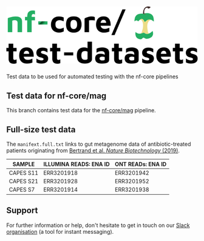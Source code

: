 # ![nfcore/test-datasets](docs/images/test-datasets_logo.png)
Test data to be used for automated testing with the nf-core pipelines

## Test data for nf-core/mag

This branch contains test data for the [nf-core/mag](https://github.com/nf-core/mag) pipeline.

## Full-size test data

The `manifext.full.txt` links to gut metagenome data of antibiotic-treated patients originating from [Bertrand et al. *Nature Biotechnology* (2019)](https://doi.org/10.1038/s41587-019-0191-2).

| SAMPLE    | ILLUMINA READS: ENA ID | ONT READs: ENA ID |
|-----------|------------------------|-------------------|
| CAPES S11 | ERR3201918             | ERR3201942        |
| CAPES S21 | ERR3201928             | ERR3201952        |
| CAPES S7  | ERR3201914             | ERR3201938        |

## Support

For further information or help, don't hesitate to get in touch on our [Slack organisation](https://nf-co.re/join/slack) (a tool for instant messaging).

